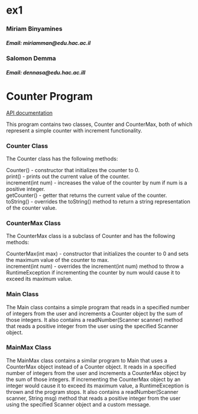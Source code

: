 # ex1

<h3>Miriam Binyamines</h3>
<h5>Email: miriamman@edu.hac.ac.il</h5>

<h3>Salomon Demma</h3>
<h5>Email: dennasa@edu.hac.ac.ill</h5>

<h1>Counter Program </h1>
<a href="/ex1-java-neviim-ex1_miriam_binyamines_salomon_demma/doc/ex1/package-summary.html">API documentation</a>

This program contains two classes, Counter and CounterMax, both of which represent a simple counter with increment functionality.

<h3> Counter Class </h3>
The Counter class has the following methods:

Counter() - constructor that initializes the counter to 0. <br>
print() - prints out the current value of the counter.<br>
increment(int num) - increases the value of the counter by num if num is a positive integer.<br>
getCounter() - getter that returns the current value of the counter.<br>
toString() - overrides the toString() method to return a string representation of the counter value.<br>


<h3> CounterMax Class </h3>
The CounterMax class is a subclass of Counter and has the following methods:<br>

CounterMax(int max) - constructor that initializes the counter to 0 and sets the maximum value of the counter to max.<br>
increment(int num) - overrides the increment(int num) method to throw a RuntimeException if incrementing the counter by 
num would cause it to exceed its maximum value.<br>

<h3>Main Class</h3>
The Main class contains a simple program that reads in a specified number of integers from the user and increments a
Counter object by the sum of those integers. It also contains a readNumber(Scanner scanner) method that reads a positive
integer from the user using the specified Scanner object.<br>

<h3>MainMax Class</h3>
The MainMax class contains a similar program to Main that uses a CounterMax object instead of a Counter object.
It reads in a specified number of integers from the user and increments a CounterMax object by the sum of those integers. 
If incrementing the CounterMax object by an integer would cause it to exceed its maximum value, a RuntimeException is
thrown and the program stops. It also contains a readNumber(Scanner scanner, String msg) method that reads a positive
integer from the user using the specified Scanner object and a custom message.<br>

